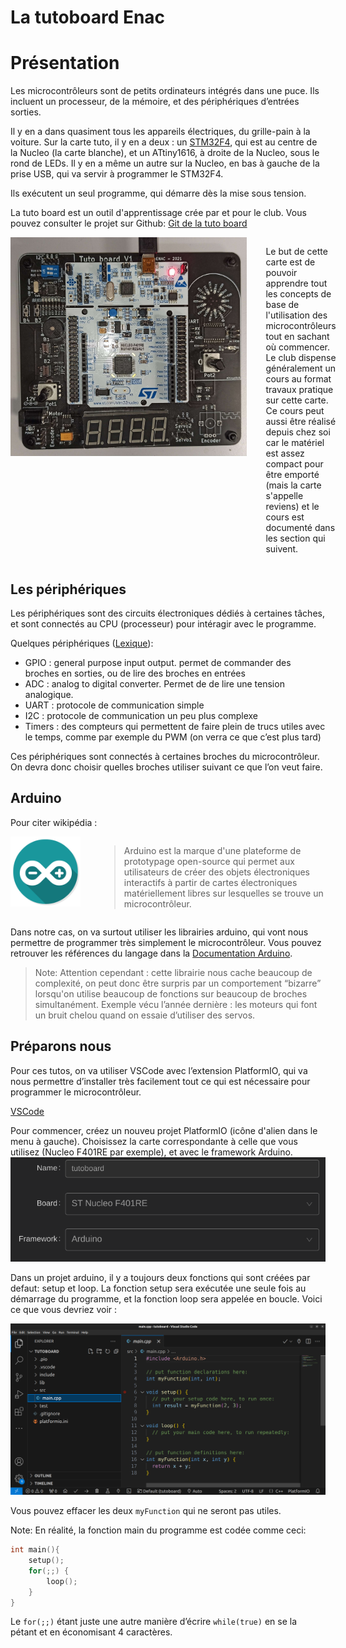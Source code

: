# La tutoboard Enac

# Présentation


Les microcontrôleurs  sont de petits ordinateurs intégrés dans une puce. Ils incluent un processeur, de la mémoire, et des périphériques d’entrées sorties.

Il y en a dans quasiment tous les appareils électriques, du grille-pain à la voiture.
Sur la carte tuto, il y en a deux : un [STM32F4](../../datasheets/NUCLEO_grand-um1724-stm32-nucleo64-boards-mb1136-stmicroelectronics.pdf), qui est au centre de la Nucleo (la carte blanche), et un ATtiny1616, à droite de la Nucleo, sous le rond de LEDs.
Il y en a même un autre sur la Nucleo, en bas à gauche de la prise USB, qui va servir à programmer le STM32F4.

Ils exécutent un seul programme, qui démarre dès la mise sous tension.

La tuto board est un outil d'apprentissage crée par et pour le club. Vous pouvez consulter le projet sur Github: [Git de la tuto board](https://github.com/Fabien-B/tutosBoardRoboticClub/)

<div style="display: flex; align-items: flex-start;">

<img src="../../images/tuto_board.jpg" height="350px" width="auto">

<div style="padding-left: 30px;">

Le but de cette carte est de pouvoir apprendre tout les concepts de base de l'utilisation des microcontrôleurs tout en sachant où commencer. Le club dispense généralement un cours au format travaux pratique sur cette carte. Ce cours peut aussi être réalisé depuis chez soi car le matériel est assez compact pour être emporté (mais la carte s'appelle reviens) et le cours est documenté dans les section qui suivent.

</div>

</div>



## Les périphériques
Les périphériques sont des circuits électroniques dédiés à certaines tâches, et sont connectés au CPU (processeur) pour intéragir avec le programme.

Quelques périphériques ([Lexique](../../introductions/lexique.md)): 
+ GPIO : general purpose input output. permet de commander des broches en sorties, ou de lire des broches en entrées
+ ADC : analog to digital converter. Permet de de lire une tension analogique.
+ UART : protocole de communication simple
+ I2C : protocole de communication un peu plus complexe
+ Timers : des compteurs qui permettent de faire plein de trucs utiles avec le temps, comme par exemple du PWM (on verra ce que c’est plus tard)

Ces périphériques sont connectés à certaines broches du microcontrôleur. On devra donc choisir quelles broches utiliser suivant ce que l’on veut faire. 

## Arduino

Pour citer wikipédia :

<div style="display: flex; align-items: flex-start;">
<a href="
https://www.arduino.cc/" >
<img src="../../images/arduino_icon.png" width="500px"> </a>
<div style="padding-left: 30px;">

> Arduino est la marque d'une plateforme de prototypage open-source qui permet aux utilisateurs de créer des objets électroniques interactifs à partir de cartes électroniques matériellement libres sur lesquelles se trouve un microcontrôleur.

</div>
</div>


Dans notre cas, on va surtout utiliser les librairies arduino, qui vont nous permettre de programmer très simplement le microcontrôleur. Vous pouvez retrouver les références du langage dans la [Documentation Arduino](https://docs.arduino.cc/language-reference/).

> Note:
Attention cependant : cette librairie nous cache beaucoup de complexité, on peut donc être surpris par un comportement “bizarre” lorsqu'on utilise beaucoup de fonctions sur beaucoup de broches simultanément.
Exemple vécu l’année dernière : les moteurs qui font un bruit chelou quand on essaie d’utiliser des servos.

## Préparons nous
Pour ces tutos, on va utiliser VSCode avec l’extension PlatformIO, qui va nous permettre d’installer très facilement tout ce qui est nécessaire pour programmer le microcontrôleur.

[VSCode](../../bases/info/vscode.md)


Pour commencer, créez un nouveu projet PlatformIO (icône d'alien dans le menu à gauche). Choisissez la carte correspondante à celle que vous utilisez (Nucleo F401RE par exemple), et avec le framework Arduino.
![](../../images/platformio_project.png)

Dans un projet arduino, il y a toujours deux fonctions qui sont créées par defaut: setup et loop.
La fonction setup sera exécutée une seule fois au démarrage du programme, et la fonction loop sera appelée en boucle. Voici ce que vous devriez voir :

<img src="../../images/vs_code_project.png">

Vous pouvez effacer les deux `myFunction` qui ne seront pas utiles.

Note:
En réalité, la fonction main du programme est codée comme ceci:

```cpp
int main(){
    setup();
    for(;;) {
        loop();
    }
}
```

Le `for(;;)` étant juste une autre manière d’écrire `while(true)` en se la pétant et en économisant 4 caractères.





